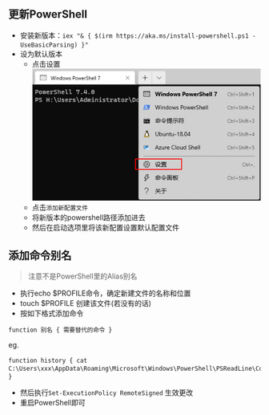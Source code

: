 ## 更新PowerShell
- 安装新版本：`iex "& { $(irm https://aka.ms/install-powershell.ps1 -UseBasicParsing) }"`
- 设为默认版本
  - 点击设置  
  ![img](images/powershell_setting.png)
  - 点击`添加新配置文件`
  - 将新版本的powershell路径添加进去
  - 然后在启动选项里将该新配置设置默认配置文件
## 添加命令别名
> 注意不是PowerShell里的Alias别名
- 执行echo $PROFILE命令，确定新建文件的名称和位置
- touch $PROFILE 创建该文件(若没有的话)
- 按如下格式添加命令
```
function 别名 { 需要替代的命令 }
```
eg.
```
function history { cat C:\Users\xxx\AppData\Roaming\Microsoft\Windows\PowerShell\PSReadLine\ConsoleHost_history.txt }
```
- 然后执行`Set-ExecutionPolicy RemoteSigned` 生效更改
- 重启PowerShell即可
